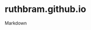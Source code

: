 # ruthbram.github.io
<script src="https://gist.github.com/jonschlinkert/5854601.js"></script>
Markdown
